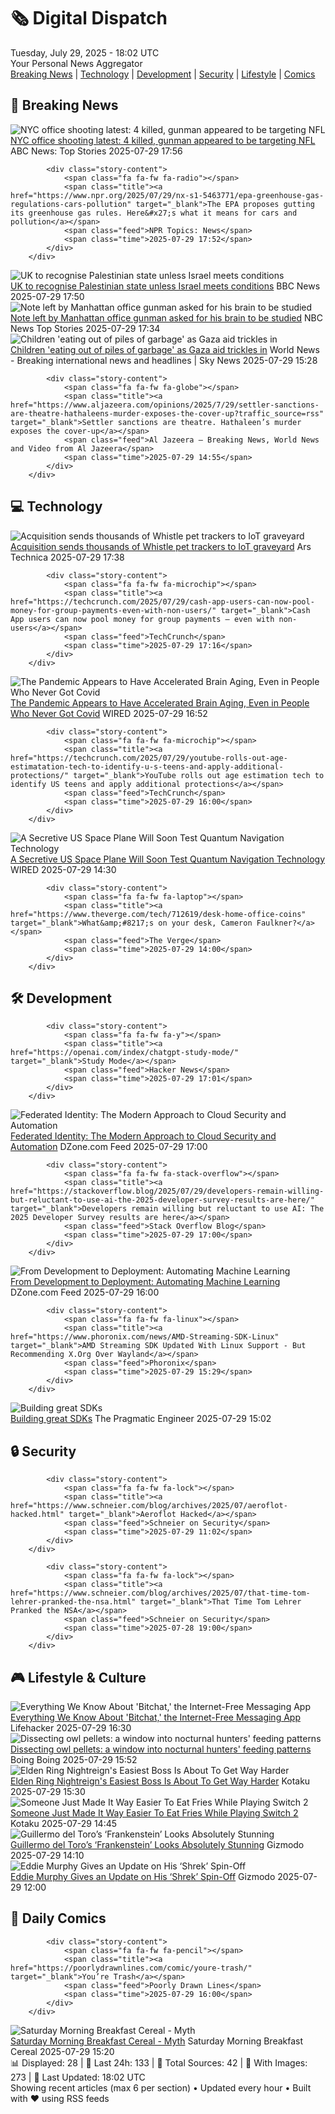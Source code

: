 <!-- Processing 54 RSS feeds at 2025-07-29 18:01:58 UTC -->
<!-- Processing: Penny Arcade -->
<!-- Processing: Poorly Drawn Lines -->
<!-- Processing: Garfield -->
<!-- Processing: Dilbert -->
<!-- Processing: Questionable Content -->
<!-- Processing: Dinosaur Comics -->
<!-- Processing: CNN Breaking News -->
<!-- Processing: BBC World News -->
<!-- Processing: BBC Breaking News -->
<!-- Processing: NPR News -->
<!-- Processing: ABC News Breaking -->
<!-- Processing: NBC News Breaking -->
<!-- Processing: Guardian World News -->
<!-- Processing: TechCrunch -->
<!-- Processing: Ars Technica -->
<!-- Processing: O'Reilly Radar -->
<!-- Processing: Slashdot -->
<!-- Processing: Hacker News -->
<!-- Processing: StackOverflow Blog -->
<!-- Processing: It's FOSS -->
<!-- Processing: OMG! Ubuntu -->
<!-- Processing: DistroWatch -->
<!-- Processing: Ubuntu Blog -->
<!-- Processing: InfoQ -->
<!-- Processing: DZone -->
<!-- Processing: Krebs on Security -->
<!-- Generated 12 new posts out of 26 feeds processed -->
<div class="newspaper-header">
    <h1 class="newspaper-title">🗞️ Digital Dispatch</h1>
    <div class="newspaper-date">Tuesday, July 29, 2025 - 18:02 UTC</div>
    <div class="newspaper-subtitle">Your Personal News Aggregator</div>
</div>

<div class="newspaper-nav">
    <a href="#breaking">Breaking News</a> |
    <a href="#tech">Technology</a> |
    <a href="#dev">Development</a> |
    <a href="#security">Security</a> |
    <a href="#lifestyle">Lifestyle</a> |
    <a href="#webcomics">Comics</a>
</div>

<div class="news-section breaking-news" id="breaking">
<h2 class="section-header">🚨 Breaking News</h2>
<div class="stories-container">
<div class="story">
            <img src="https://s.abcnews.com/images/US/manhattan-shooting-scene-01-gty-jef-250729_1753793733894_hpMain_4x3t_384.jpg" alt="NYC office shooting latest: 4 killed, gunman appeared to be targeting NFL" class="story-image" loading="lazy" onerror="this.style.display='none'">
            <div class="story-content">
                <span class="fa fa-fw fa-tv"></span>
                <span class="title"><a href="https://abcnews.go.com/US/midtown-shooting-suspect-left-note-mentioning-nfl-cte/story?id=124163966" target="_blank">NYC office shooting latest: 4 killed, gunman appeared to be targeting NFL</a></span>
                <span class="feed">ABC News: Top Stories</span>
                <span class="time">2025-07-29 17:56</span>
            </div>
        </div>
<div class="story">
            
            <div class="story-content">
                <span class="fa fa-fw fa-radio"></span>
                <span class="title"><a href="https://www.npr.org/2025/07/29/nx-s1-5463771/epa-greenhouse-gas-regulations-cars-pollution" target="_blank">The EPA proposes gutting its greenhouse gas rules. Here&#x27;s what it means for cars and pollution</a></span>
                <span class="feed">NPR Topics: News</span>
                <span class="time">2025-07-29 17:52</span>
            </div>
        </div>
<div class="story">
            <img src="https://ichef.bbci.co.uk/ace/standard/240/cpsprodpb/4e3f/live/89a2ba50-6c97-11f0-9a27-87bb9aa7e3da.jpg" alt="UK to recognise Palestinian state unless Israel meets conditions" class="story-image" loading="lazy" onerror="this.style.display='none'">
            <div class="story-content">
                <span class="fa fa-fw fa-flag"></span>
                <span class="title"><a href="https://www.bbc.com/news/articles/cpdjvn1eeplo?at_medium=RSS&at_campaign=rss" target="_blank">UK to recognise Palestinian state unless Israel meets conditions</a></span>
                <span class="feed">BBC News</span>
                <span class="time">2025-07-29 17:50</span>
            </div>
        </div>
<div class="story">
            <img src="https://media-cldnry.s-nbcnews.com/image/upload/t_fit_1500w/mpx/2704722219/2025_07/1753810456842_now_daily_a_victims_nyc_shooting_250729_1920x1080-yzmn24.jpg" alt="Note left by Manhattan office gunman asked for his brain to be studied" class="story-image" loading="lazy" onerror="this.style.display='none'">
            <div class="story-content">
                <span class="fa fa-fw fa-broadcast-tower"></span>
                <span class="title"><a href="https://www.nbcnews.com/now/video/note-left-by-manhattan-office-gunman-asked-for-his-brain-to-be-studied-244010053797" target="_blank">Note left by Manhattan office gunman asked for his brain to be studied</a></span>
                <span class="feed">NBC News Top Stories</span>
                <span class="time">2025-07-29 17:34</span>
            </div>
        </div>
<div class="story">
            <img src="https://e3.365dm.com/25/07/1920x1080/skynews-unicef-gaza_6977134.jpg?20250729170305" alt="Children &#x27;eating out of piles of garbage&#x27; as Gaza aid trickles in" class="story-image" loading="lazy" onerror="this.style.display='none'">
            <div class="story-content">
                <span class="fa fa-fw fa-satellite"></span>
                <span class="title"><a href="https://news.sky.com/story/children-eating-out-of-piles-of-garbage-as-gaza-aid-trickles-in-13403599" target="_blank">Children &#x27;eating out of piles of garbage&#x27; as Gaza aid trickles in</a></span>
                <span class="feed">World News - Breaking international news and headlines | Sky News</span>
                <span class="time">2025-07-29 15:28</span>
            </div>
        </div>
<div class="story">
            
            <div class="story-content">
                <span class="fa fa-fw fa-globe"></span>
                <span class="title"><a href="https://www.aljazeera.com/opinions/2025/7/29/settler-sanctions-are-theatre-hathaleens-murder-exposes-the-cover-up?traffic_source=rss" target="_blank">Settler sanctions are theatre. Hathaleen’s murder exposes the cover-up</a></span>
                <span class="feed">Al Jazeera – Breaking News, World News and Video from Al Jazeera</span>
                <span class="time">2025-07-29 14:55</span>
            </div>
        </div>
</div>
</div>
<div class="news-section tech-news" id="tech">
<h2 class="section-header">💻 Technology</h2>
<div class="stories-container">
<div class="story">
            <img src="https://cdn.arstechnica.net/wp-content/uploads/2025/07/whistle-health-20-smart-device-whistle-569746-500x500.jpg" alt="Acquisition sends thousands of Whistle pet trackers to IoT graveyard" class="story-image" loading="lazy" onerror="this.style.display='none'">
            <div class="story-content">
                <span class="fa fa-fw fa-cog"></span>
                <span class="title"><a href="https://arstechnica.com/gadgets/2025/07/acquisition-sends-thousands-of-whistle-pet-trackers-to-iot-graveyard/" target="_blank">Acquisition sends thousands of Whistle pet trackers to IoT graveyard</a></span>
                <span class="feed">Ars Technica</span>
                <span class="time">2025-07-29 17:38</span>
            </div>
        </div>
<div class="story">
            
            <div class="story-content">
                <span class="fa fa-fw fa-microchip"></span>
                <span class="title"><a href="https://techcrunch.com/2025/07/29/cash-app-users-can-now-pool-money-for-group-payments-even-with-non-users/" target="_blank">Cash App users can now pool money for group payments — even with non-users</a></span>
                <span class="feed">TechCrunch</span>
                <span class="time">2025-07-29 17:16</span>
            </div>
        </div>
<div class="story">
            <img src="https://media.wired.com/photos/6887ce3d22a06306cf7c8aca/master/pass/covid-brain-aging-sci-1225022629.jpg" alt="The Pandemic Appears to Have Accelerated Brain Aging, Even in People Who Never Got Covid" class="story-image" loading="lazy" onerror="this.style.display='none'">
            <div class="story-content">
                <span class="fa fa-fw fa-bolt"></span>
                <span class="title"><a href="https://www.wired.com/story/the-pandemic-accelerated-brain-aging-even-in-people-who-never-got-covid/" target="_blank">The Pandemic Appears to Have Accelerated Brain Aging, Even in People Who Never Got Covid</a></span>
                <span class="feed">WIRED</span>
                <span class="time">2025-07-29 16:52</span>
            </div>
        </div>
<div class="story">
            
            <div class="story-content">
                <span class="fa fa-fw fa-microchip"></span>
                <span class="title"><a href="https://techcrunch.com/2025/07/29/youtube-rolls-out-age-estimatation-tech-to-identify-u-s-teens-and-apply-additional-protections/" target="_blank">YouTube rolls out age estimation tech to identify US teens and apply additional protections</a></span>
                <span class="feed">TechCrunch</span>
                <span class="time">2025-07-29 16:00</span>
            </div>
        </div>
<div class="story">
            <img src="https://media.wired.com/photos/6887de4a4f3d8879d5d906c9/master/pass/secret-space-plane-x37-b-sci-587833280.jpg" alt="A Secretive US Space Plane Will Soon Test Quantum Navigation Technology" class="story-image" loading="lazy" onerror="this.style.display='none'">
            <div class="story-content">
                <span class="fa fa-fw fa-bolt"></span>
                <span class="title"><a href="https://www.wired.com/story/a-secretive-space-plane-is-set-to-launch-and-test-quantum-navigation-technology/" target="_blank">A Secretive US Space Plane Will Soon Test Quantum Navigation Technology</a></span>
                <span class="feed">WIRED</span>
                <span class="time">2025-07-29 14:30</span>
            </div>
        </div>
<div class="story">
            
            <div class="story-content">
                <span class="fa fa-fw fa-laptop"></span>
                <span class="title"><a href="https://www.theverge.com/tech/712619/desk-home-office-coins" target="_blank">What&amp;#8217;s on your desk, Cameron Faulkner?</a></span>
                <span class="feed">The Verge</span>
                <span class="time">2025-07-29 14:00</span>
            </div>
        </div>
</div>
</div>
<div class="news-section dev-news" id="dev">
<h2 class="section-header">🛠️ Development</h2>
<div class="stories-container">
<div class="story">
            
            <div class="story-content">
                <span class="fa fa-fw fa-y"></span>
                <span class="title"><a href="https://openai.com/index/chatgpt-study-mode/" target="_blank">Study Mode</a></span>
                <span class="feed">Hacker News</span>
                <span class="time">2025-07-29 17:01</span>
            </div>
        </div>
<div class="story">
            <img src="https://dz2cdn1.dzone.com/thumbnail?fid=18534296&w=600" alt="Federated Identity: The Modern Approach to Cloud Security and Automation" class="story-image" loading="lazy" onerror="this.style.display='none'">
            <div class="story-content">
                <span class="fa fa-fw fa-newspaper"></span>
                <span class="title"><a href="https://dzone.com/articles/federated-identity-cloud-security-automation" target="_blank">Federated Identity: The Modern Approach to Cloud Security and Automation</a></span>
                <span class="feed">DZone.com Feed</span>
                <span class="time">2025-07-29 17:00</span>
            </div>
        </div>
<div class="story">
            
            <div class="story-content">
                <span class="fa fa-fw fa-stack-overflow"></span>
                <span class="title"><a href="https://stackoverflow.blog/2025/07/29/developers-remain-willing-but-reluctant-to-use-ai-the-2025-developer-survey-results-are-here/" target="_blank">Developers remain willing but reluctant to use AI: The 2025 Developer Survey results are here</a></span>
                <span class="feed">Stack Overflow Blog</span>
                <span class="time">2025-07-29 17:00</span>
            </div>
        </div>
<div class="story">
            <img src="https://dz2cdn1.dzone.com/thumbnail?fid=18536170&w=600" alt="From Development to Deployment: Automating Machine Learning" class="story-image" loading="lazy" onerror="this.style.display='none'">
            <div class="story-content">
                <span class="fa fa-fw fa-newspaper"></span>
                <span class="title"><a href="https://dzone.com/articles/automating-machine-learning" target="_blank">From Development to Deployment: Automating Machine Learning</a></span>
                <span class="feed">DZone.com Feed</span>
                <span class="time">2025-07-29 16:00</span>
            </div>
        </div>
<div class="story">
            
            <div class="story-content">
                <span class="fa fa-fw fa-linux"></span>
                <span class="title"><a href="https://www.phoronix.com/news/AMD-Streaming-SDK-Linux" target="_blank">AMD Streaming SDK Updated With Linux Support - But Recommending X.Org Over Wayland</a></span>
                <span class="feed">Phoronix</span>
                <span class="time">2025-07-29 15:29</span>
            </div>
        </div>
<div class="story">
            <img src="https://substack-post-media.s3.amazonaws.com/public/images/ae6e4a44-e8c6-48d1-a4cc-1d1d12075441_1666x1186.png" alt="Building great SDKs" class="story-image" loading="lazy" onerror="this.style.display='none'">
            <div class="story-content">
                <span class="fa fa-fw fa-wrench"></span>
                <span class="title"><a href="https://newsletter.pragmaticengineer.com/p/building-great-sdks" target="_blank">Building great SDKs</a></span>
                <span class="feed">The Pragmatic Engineer</span>
                <span class="time">2025-07-29 15:02</span>
            </div>
        </div>
</div>
</div>
<div class="news-section security-news" id="security">
<h2 class="section-header">🔒 Security</h2>
<div class="stories-container">
<div class="story">
            
            <div class="story-content">
                <span class="fa fa-fw fa-lock"></span>
                <span class="title"><a href="https://www.schneier.com/blog/archives/2025/07/aeroflot-hacked.html" target="_blank">Aeroflot Hacked</a></span>
                <span class="feed">Schneier on Security</span>
                <span class="time">2025-07-29 11:02</span>
            </div>
        </div>
<div class="story">
            
            <div class="story-content">
                <span class="fa fa-fw fa-lock"></span>
                <span class="title"><a href="https://www.schneier.com/blog/archives/2025/07/that-time-tom-lehrer-pranked-the-nsa.html" target="_blank">That Time Tom Lehrer Pranked the NSA</a></span>
                <span class="feed">Schneier on Security</span>
                <span class="time">2025-07-28 19:00</span>
            </div>
        </div>
</div>
</div>
<div class="news-section lifestyle-news" id="lifestyle">
<h2 class="section-header">🎮 Lifestyle & Culture</h2>
<div class="stories-container">
<div class="story">
            <img src="https://lifehacker.com/imagery/articles/01JZXHVTHFWNRPRWBT6YHH06B2/hero-image.jpg" alt="Everything We Know About &#x27;Bitchat,&#x27; the Internet-Free Messaging App" class="story-image" loading="lazy" onerror="this.style.display='none'">
            <div class="story-content">
                <span class="fa fa-fw fa-life-ring"></span>
                <span class="title"><a href="https://lifehacker.com/tech/what-is-bitchat-app?utm_medium=RSS" target="_blank">Everything We Know About &#x27;Bitchat,&#x27; the Internet-Free Messaging App</a></span>
                <span class="feed">Lifehacker</span>
                <span class="time">2025-07-29 16:30</span>
            </div>
        </div>
<div class="story">
            <img src="https://i0.wp.com/boingboing.net/wp-content/uploads/2023/01/Cypress-snowy-owl-2023-California-Vertex-Media.png?fit=1200%2C675&amp;quality=55&amp;ssl=1" alt="Dissecting owl pellets: a window into nocturnal hunters&#x27; feeding patterns" class="story-image" loading="lazy" onerror="this.style.display='none'">
            <div class="story-content">
                <span class="fa fa-fw fa-arrow-right"></span>
                <span class="title"><a href="https://boingboing.net/2025/07/29/dissecting-owl-pellets-a-window-into-nocturnal-hunters-feeding-patterns.html" target="_blank">Dissecting owl pellets: a window into nocturnal hunters&#x27; feeding patterns</a></span>
                <span class="feed">Boing Boing</span>
                <span class="time">2025-07-29 15:52</span>
            </div>
        </div>
<div class="story">
            <img src="https://i.kinja-img.com/image/upload/c_fit,q_80,w_636/6138ad55296dcc718cd6eda69cf1cb96.png" alt="Elden Ring Nightreign&#x27;s Easiest Boss Is About To Get Way Harder" class="story-image" loading="lazy" onerror="this.style.display='none'">
            <div class="story-content">
                <span class="fa fa-fw fa-gamepad"></span>
                <span class="title"><a href="https://kotaku.com/elden-ring-nightreign-augur-evergaol-everdark-time-1851787245" target="_blank">Elden Ring Nightreign&#x27;s Easiest Boss Is About To Get Way Harder</a></span>
                <span class="feed">Kotaku</span>
                <span class="time">2025-07-29 15:30</span>
            </div>
        </div>
<div class="story">
            <img src="https://i.kinja-img.com/image/upload/c_fit,q_80,w_636/5946cc2371861dae071506d5bcfe7f90.jpg" alt="Someone Just Made It Way Easier To Eat Fries While Playing Switch 2" class="story-image" loading="lazy" onerror="this.style.display='none'">
            <div class="story-content">
                <span class="fa fa-fw fa-gamepad"></span>
                <span class="title"><a href="https://kotaku.com/switch-2-joy-con-grip-fries-mcdonalds-holder-3d-printer-1851787238" target="_blank">Someone Just Made It Way Easier To Eat Fries While Playing Switch 2</a></span>
                <span class="feed">Kotaku</span>
                <span class="time">2025-07-29 14:45</span>
            </div>
        </div>
<div class="story">
            <img src="https://gizmodo.com/app/uploads/2025/07/Frankenstein-photo.jpg" alt="Guillermo del Toro’s ‘Frankenstein’ Looks Absolutely Stunning" class="story-image" loading="lazy" onerror="this.style.display='none'">
            <div class="story-content">
                <span class="fa fa-fw fa-computer"></span>
                <span class="title"><a href="https://gizmodo.com/guillermo-del-toros-frankenstein-looks-absolutely-stunning-2000635782" target="_blank">Guillermo del Toro’s ‘Frankenstein’ Looks Absolutely Stunning</a></span>
                <span class="feed">Gizmodo</span>
                <span class="time">2025-07-29 14:10</span>
            </div>
        </div>
<div class="story">
            <img src="https://gizmodo.com/app/uploads/2025/07/donkey-shrek-universe.jpg" alt="Eddie Murphy Gives an Update on His ‘Shrek’ Spin-Off" class="story-image" loading="lazy" onerror="this.style.display='none'">
            <div class="story-content">
                <span class="fa fa-fw fa-computer"></span>
                <span class="title"><a href="https://gizmodo.com/eddie-murphy-gives-an-update-on-his-shrek-spin-off-2000635923" target="_blank">Eddie Murphy Gives an Update on His ‘Shrek’ Spin-Off</a></span>
                <span class="feed">Gizmodo</span>
                <span class="time">2025-07-29 12:00</span>
            </div>
        </div>
</div>
</div>
<div class="news-section webcomics-section" id="webcomics">
<h2 class="section-header">🎨 Daily Comics</h2>
<div class="stories-container">
<div class="story">
            
            <div class="story-content">
                <span class="fa fa-fw fa-pencil"></span>
                <span class="title"><a href="https://poorlydrawnlines.com/comic/youre-trash/" target="_blank">You’re Trash</a></span>
                <span class="feed">Poorly Drawn Lines</span>
                <span class="time">2025-07-29 16:00</span>
            </div>
        </div>
<div class="story">
            <img src="https://www.smbc-comics.com/comics/1753765455-20250729.png" alt="Saturday Morning Breakfast Cereal - Myth" class="story-image" loading="lazy" onerror="this.style.display='none'">
            <div class="story-content">
                <span class="fa fa-fw fa-smile"></span>
                <span class="title"><a href="https://www.smbc-comics.com/comic/myth-3" target="_blank">Saturday Morning Breakfast Cereal - Myth</a></span>
                <span class="feed">Saturday Morning Breakfast Cereal</span>
                <span class="time">2025-07-29 15:20</span>
            </div>
        </div>
</div>
</div>

<div class="newspaper-footer">
    <div class="stats">
        📊 Displayed: 28 | 📅 Last 24h: 133 | 📡 Total Sources: 42 | 📸 With Images: 273 |
        🔄 Last Updated: 18:02 UTC
    </div>
    <div class="footer-note">
        Showing recent articles (max 6 per section) • Updated every hour • Built with ❤️ using RSS feeds
    </div>
</div>
